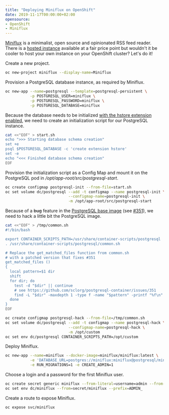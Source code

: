 ```yaml
---
title: "Deploying Miniflux on OpenShift"
date: 2019-11-17T00:00:00+02:00
opensource:
- OpenShift
- Miniflux
---
```


[Miniflux](https://miniflux.app) is a minimalist, open source and opinionated RSS feed reader. There is a [hosted instance](https://miniflux.app/hosting.html) available at a fair price point but wouldn't it be cooler to host your own instance on your OpenShift cluster? Let's do it!

Create a new project.

```sh
oc new-project miniflux --display-name=Miniflux
```

Provision a PostgreSQL database instance, as required by Miniflux.

```sh
oc new-app --name=postgresql --template=postgresql-persistent \
           -p POSTGRESQL_USER=miniflux \
           -p POSTGRESQL_PASSWORD=miniflux \
           -p POSTGRESQL_DATABASE=miniflux
```

Because the database needs to be initialized [with the hstore extension enabled](https://miniflux.app/docs/installation.html), we need to create an initialization script for our PostgreSQL instance.

```sh
cat <<"EOF" > start.sh
echo ">>> Starting database schema creation"
set +e
psql $POSTGRESQL_DATABASE -c 'create extension hstore'
set -e
echo "<<< Finished database schema creation"
EOF
```

Provision the initialization script as a Config Map and mount it on the PostgreSQL pod in */opt/app-root/src/postgresql-start*.

```sh
oc create configmap postgresql-init --from-file=start.sh
oc set volume dc/postgresql --add -t configmap --name postgresql-init \
                            --configmap-name=postgresql-init \
                            -m /opt/app-root/src/postgresql-start
```

Because of a <s>bug</s> feature in the [PostgreSQL base image](https://github.com/sclorg/postgresql-container) (see [#351](https://github.com/sclorg/postgresql-container/issues/351)), we need to hack a little bit the PostgreSQL image.

```sh
cat <<"EOF" > /tmp/common.sh
#!/bin/bash

export CONTAINER_SCRIPTS_PATH=/usr/share/container-scripts/postgresql
. /usr/share/container-scripts/postgresql/common.sh

# Replace the get_matched_files function from common.sh
# with a patched version that fixes #351
get_matched_files ()
{
  local pattern=$1 dir
  shift
  for dir; do
    test -d "$dir" || continue
    # see https://github.com/sclorg/postgresql-container/issues/351
    find -L "$dir" -maxdepth 1 -type f -name "$pattern" -printf "%f\n"
  done
}
EOF

oc create configmap postgresql-hack --from-file=/tmp/common.sh
oc set volume dc/postgresql --add -t configmap --name postgresql-hack \
                            --configmap-name=postgresql-hack \
                            -m /opt/custom
oc set env dc/postgresql CONTAINER_SCRIPTS_PATH=/opt/custom
```

Deploy Miniflux.

```sh
oc new-app --name=miniflux --docker-image=miniflux/miniflux:latest \
           -e 'DATABASE_URL=postgres://miniflux:miniflux@postgresql/miniflux?sslmode=disable' \
           -e RUN_MIGRATIONS=1 -e CREATE_ADMIN=1
```

Choose a login and a password for the first Miniflux user.

```sh
oc create secret generic miniflux --from-literal=username=admin --from-literal=password=secret
oc set env dc/miniflux --from=secret/miniflux --prefix=ADMIN_
```

Create a route to expose Miniflux.

```sh
oc expose svc/miniflux
```
